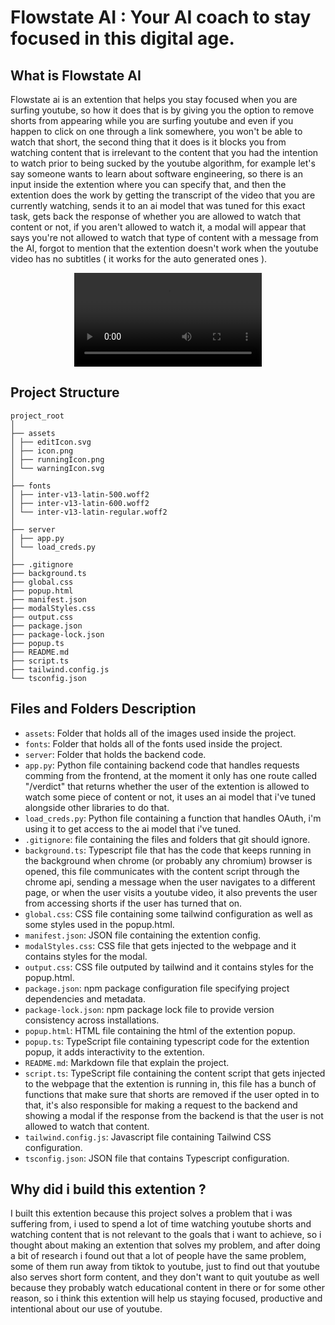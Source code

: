 # Flowstate AI : Your AI coach to stay focused in this digital age.

## What is Flowstate AI

Flowstate ai is an extention that helps you stay focused when you are surfing youtube, so how it does that
is by giving you the option to remove shorts from appearing while you are surfing youtube and even if you happen
to click on one through a link somewhere, you won't be able to watch that short, the second thing that it does
is it blocks you from watching content that is irrelevant to the content that you had the intention to watch prior to being sucked by the youtube algorithm, for example let's say someone wants to learn about software engineering, so there is an input inside the extention where you can specify that, and then the extention does the work by getting the transcript of the video that you are currently watching, sends it to an ai model that was tuned for this exact task, gets back the response of whether you are allowed to watch that content or not, if you aren't allowed to watch it, a modal will appear that says you're not allowed to watch that type of content with a message from the AI, forgot to mention that the extention doesn't work when the youtube video has no subtitles ( it works for the auto generated ones ).

<div style="display: flex; justify-content:center">
   <video controls loop>
     <source src="https://raw.githubusercontent.com/0XYoussefX0/Flowstate-AI/main/assets/Demo.mp4" type="video/mp4">
     Your browser does not support the video tag.
   </video>
</div>

## Project Structure

```
project_root
│
├── assets
│ ├── editIcon.svg
│ ├── icon.png
│ ├── runningIcon.png
│ └── warningIcon.svg
│
├── fonts
│ ├── inter-v13-latin-500.woff2
│ ├── inter-v13-latin-600.woff2
│ └── inter-v13-latin-regular.woff2
│
├── server
│ ├── app.py
│ └── load_creds.py
│
├── .gitignore
├── background.ts
├── global.css
├── popup.html
├── manifest.json
├── modalStyles.css
├── output.css
├── package.json
├── package-lock.json
├── popup.ts
├── README.md
├── script.ts
├── tailwind.config.js
└── tsconfig.json
```

## Files and Folders Description

- `assets`: Folder that holds all of the images used inside the project.
- `fonts`: Folder that holds all of the fonts used inside the project.
- `server`: Folder that holds the backend code.
- `app.py`: Python file containing backend code that handles requests comming from the frontend, at the moment it only has one route called "/verdict" that returns whether the user of the extention is allowed to watch some piece of content or not, it uses an ai model that i've tuned alongside other libraries to do that.
- `load_creds.py`: Python file containing a function that handles OAuth, i'm using it to get access to the ai model that i've tuned.
- `.gitignore`: file containing the files and folders that git should ignore.
- `background.ts`: Typescript file that has the code that keeps running in the background when chrome (or probably any chromium) browser is opened, this file communicates with the content script through the chrome api, sending a message when the user navigates to a different page, or when the user visits a youtube video, it also prevents the user from accessing shorts if the user has turned that on.
- `global.css`: CSS file containing some tailwind configuration as well as some styles used in the popup.html.
- `manifest.json`: JSON file containing the extention config.
- `modalStyles.css`: CSS file that gets injected to the webpage and it contains styles for the modal.
- `output.css`: CSS file outputed by tailwind and it contains styles for the popup.html.
- `package.json`: npm package configuration file specifying project dependencies and metadata.
- `package-lock.json`: npm package lock file to provide version consistency across installations.
- `popup.html`: HTML file containing the html of the extention popup.
- `popup.ts`: TypeScript file containing typescript code for the extention popup, it adds interactivity to the extention.
- `README.md`: Markdown file that explain the project.
- `script.ts`: TypeScript file containing the content script that gets injected to the webpage that the extention is running in, this file has a bunch of functions that make sure that shorts are removed if the user opted in to that, it's also responsible for making a request to the backend and showing a modal if the response from the backend is that the user is not allowed to watch that content.
- `tailwind.config.js`: Javascript file containing Tailwind CSS configuration.
- `tsconfig.json`: JSON file that contains Typescript configuration.

## Why did i build this extention ?

I built this extention because this project solves a problem that i was suffering from, i used to spend a lot of time watching youtube shorts and watching content that is not relevant to the goals that i want to achieve, so i thought about making an extention that solves my problem, and after doing a bit of research i found out that a lot of people have the same problem, some of them run away from tiktok to youtube, just to find out that youtube also serves short form content, and they don't want to quit youtube as well because they probably watch educational content in there or for some other reason, so i think this extention will help us staying focused, productive and intentional about our use of youtube.
